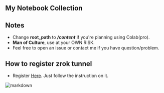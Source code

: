 ## My Notebook Collection

## Notes
  - Change **root_path** to ***/content*** if you're planning using Colab(pro).
  - **Man of Culture**, use at your OWN RISK.
  - Feel free to open an issue or contact me if you have question/problem.
## How to register zrok tunnel
  - Register [Here](https://colab.research.google.com/github/DEX-1101/sd-webui-notebook/blob/main/zork_sign_up.ipynb). Just follow the instruction on it.

 
![markdown](https://raw.githubusercontent.com/DEX-1101/sd-webui-notebook/main/img/Screenshot_27.png)
 



